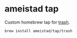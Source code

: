 # ameistad tap

Custom homebrew tap for [trash](https://github.com/ameistad/trash).

`brew install ameistad/tap/trash`
